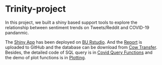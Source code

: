 # Trinity-project
In this project, we built a shiny based support tools to explore the relationship between sentiment trends on Tweets/Reddit and COVID-19 pandanmic.

The [Shiny App](https://bu-rstudio-connect.bu.edu/connect/#/apps/59/access) has been deployed on [BU Rstudio](https://bu-rstudio-connect.bu.edu/). And the [Report](https://shenhao60.github.io/Trinity-project/MA615-Final-Project.html) is uploaded to GitHub and the database can be download from [Cow Transfer](https://mssp2020.cowtransfer.com/s/8c75ea77b46944). Besides, the detailed code of SQL query is in [Covid Query Functions](https://shenhao60.github.io/Trinity-project/Covid-query-functions.html) and the demo of plot functions is in [Plotting](https://shenhao60.github.io/Trinity-project/Demo-of-plotting.html).

